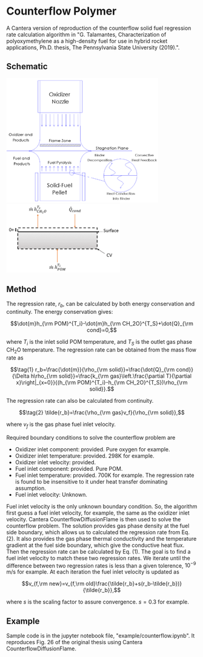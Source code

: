 # Counterflow Polymer

A Cantera version of reproduction of the counterflow solid fuel regression rate calculation algorithm in "G. Talamantes, Characterization of polyoxymethylene as a high-density fuel for use in hybrid rocket applications, Ph.D. thesis, The Pennsylvania State University (2019).".

## Schematic

<img src="img/counterflow_expt.png" width="400"/><img src="img/counterflow_schematic.png" width="300"/>

## Method

The regression rate, $r_b$, can be calculated by both energy conservation and continuity. The energy conservation gives:

```math
\dot{m}h_{\rm POM}^{T_i}-\dot{m}h_{\rm CH_2O}^{T_S}+\dot{Q}_{\rm cond}=0,
```

where $T_i$ is the inlet solid POM temperature, and $T_S$ is the outlet gas phase CH<sub>2</sub>O temperature. The regression rate can be obtained from the mass flow rate as

```math
\tag{1}
r_b=\frac{\dot{m}}{\rho_{\rm solid}}=\frac{\dot{Q}_{\rm cond}}{\Delta h\rho_{\rm solid}}=\frac{k_{\rm gas}\left.\frac{\partial T}{\partial x}\right|_{x=0}}{(h_{\rm POM}^{T_i}-h_{\rm CH_2O}^{T_S})\rho_{\rm solid}}.
```

The regression rate can also be calculated from continuity.

```math
\tag{2}
\tilde{r_b}=\frac{\rho_{\rm gas}v_f}{\rho_{\rm solid}},
```

where $v_f$ is the gas phase fuel inlet velocity.

Required boundary conditions to solve the counterflow problem are
- Oxidizer inlet component: provided. Pure oxygen for example.
- Oxidizer inlet temperature: provided. 298K for example.
- Oxidizer inlet velocity: provided.
- Fuel inlet component: provided. Pure POM.
- Fuel inlet temperature: provided. 700K for example. The regression rate is found to be insensitive to it under heat transfer dominating assumption.
- Fuel inlet velocity: Unknown.

Fuel inlet velocity is the only unknown boundary condition. So, the algorithm first guess a fuel inlet velocity, for example, the same as the oxidizer inlet velocity. Cantera CounterflowDiffusionFlame is then used to solve the counterflow problem. The solution provides gas phase density at the fuel side boundary, which allows us to calculated the regression rate from Eq. (2). It also provides the gas phase thermal conductivity and the temperature gradient at the fuel side boundary, which give the conductive heat flux. Then the regression rate can be calculated by Eq. (1). The goal is to find a fuel inlet velocity to match these two regression rates. We iterate until the difference between two regression rates is less than a given tolerence, $10^{-9}$ m/s for example. At each iteration the fuel inlet velocity is updated as

```math
v_{f,\rm new}=v_{f,\rm old}\frac{\tilde{r_b}+s(r_b-\tilde{r_b})}{\tilde{r_b}},
```

where $s$ is the scaling factor to assure convergence. $s=0.3$ for example.

## Example

Sample code is in the jupyter notebook file, "example/counterflow.ipynb". It reproduces Fig. 26 of the original thesis using Cantera CounterflowDiffusionFlame.

